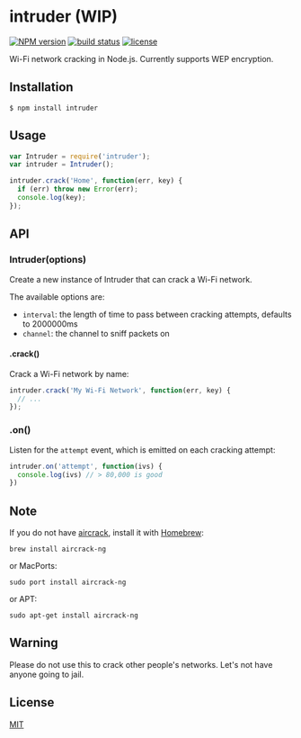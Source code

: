 
# intruder (WIP)
[![NPM version][npm-image]][npm-url]
[![build status][circle-image]][circle-url]
[![license][license-image]][license-url]

Wi-Fi network cracking in Node.js. Currently supports WEP encryption.

## Installation

    $ npm install intruder

## Usage

```js
var Intruder = require('intruder');
var intruder = Intruder();

intruder.crack('Home', function(err, key) {
  if (err) throw new Error(err);
  console.log(key);
});
```

## API

### Intruder(options)
Create a new instance of Intruder that can crack a Wi-Fi network.

The available options are:
* `interval`: the length of time to pass between cracking attempts, defaults to 2000000ms
* `channel`: the channel to sniff packets on

#### .crack()

Crack a Wi-Fi network by name:

```js
intruder.crack('My Wi-Fi Network', function(err, key) {
  // ...
});
```

### .on()

Listen for the `attempt` event, which is emitted on each cracking attempt:

```js
intruder.on('attempt', function(ivs) {
  console.log(ivs) // > 80,000 is good
})
```

## Note

If you do not have [aircrack](https://github.com/aircrack-ng/aircrack-ng), install it with [Homebrew](https://github.com/Homebrew/homebrew):

`brew install aircrack-ng`

or MacPorts:

`sudo port install aircrack-ng`

or APT:

`sudo apt-get install aircrack-ng`

## Warning

Please do not use this to crack other people's networks. Let's not have anyone going to jail.

## License

[MIT](https://tldrlegal.com/license/mit-license)

[npm-image]: https://img.shields.io/npm/v/intruder.svg?style=flat-square
[npm-url]: https://npmjs.org/package/intruder
[circle-image]: https://img.shields.io/circleci/project/stevenmiller888/intruder.svg
[circle-url]: https://circleci.com/gh/stevenmiller888/intruder
[license-image]: https://img.shields.io/npm/l/express.svg
[license-url]: https://tldrlegal.com/license/mit-license
